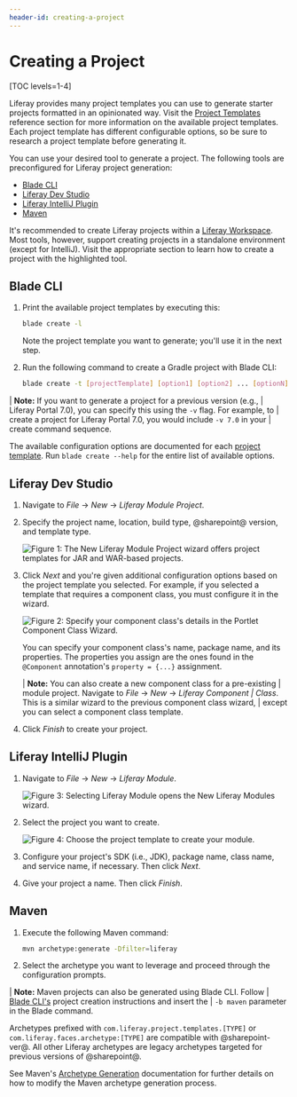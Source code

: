 ```yaml
---
header-id: creating-a-project
---
```


# Creating a Project

[TOC levels=1-4]

Liferay provides many project templates you can use to generate starter projects
formatted in an opinionated way. Visit the [Project
Templates](/docs/7-2/reference/-/knowledge_base/r/project-templates)
reference section for more information on the available project templates. Each
project template has different configurable options, so be sure to research
a project template before generating it.

You can use your desired tool to generate a project. The following tools are
preconfigured for Liferay project generation:

- [Blade CLI](/docs/7-2/reference/-/knowledge_base/r/blade-cli)
- [Liferay Dev Studio](/docs/7-2/reference/-/knowledge_base/r/liferay-dev-studio)
- [Liferay IntelliJ Plugin](/docs/7-2/reference/-/knowledge_base/r/intellij)
- [Maven](/docs/7-2/reference/-/knowledge_base/r/maven)

It's recommended to create Liferay projects within a
[Liferay Workspace](/docs/7-2/reference/-/knowledge_base/r/liferay-workspace).
Most tools, however, support creating projects in a standalone environment
(except for IntelliJ). Visit the appropriate section to learn how to create a
project with the highlighted tool.

## Blade CLI

1.  Print the available project templates by executing this:

    ```bash
    blade create -l
    ```

    Note the project template you want to generate; you'll use it in the next
    step.

2.  Run the following command to create a Gradle project with Blade CLI:

    ```bash
    blade create -t [projectTemplate] [option1] [option2] ... [optionN] [projectName]
    ```

| **Note:** If you want to generate a project for a previous version (e.g.,
| Liferay Portal 7.0), you can specify this using the `-v` flag. For example, to
| create a project for Liferay Portal 7.0, you would include `-v 7.0` in your
| create command sequence.

The available configuration options are documented for each
[project template](/docs/7-2/reference/-/knowledge_base/r/project-templates).
Run `blade create --help` for the entire list of available options.

## Liferay Dev Studio

1.  Navigate to *File* &rarr; *New* &rarr; *Liferay Module Project*.

2.  Specify the project name, location, build type, @sharepoint@ version, and
    template type.

    ![Figure 1: The New Liferay Module Project wizard offers project templates for JAR and WAR-based projects.](../../images/liferay-project-wizard.png)

3.  Click *Next* and you're given additional configuration options based on the
    project template you selected. For example, if you selected a template that
    requires a component class, you must configure it in the wizard.

    ![Figure 2: Specify your component class's details in the Portlet Component Class Wizard.](../../images/component-class-wizard.png)

    You can specify your component class's name, package name, and its
    properties. The properties you assign are the ones found in the `@Component`
    annotation's `property = {...}` assignment.

    | **Note:** You can also create a new component class for a pre-existing
    | module project. Navigate to *File* &rarr; *New* &rarr; *Liferay Component
    | Class*. This is a similar wizard to the previous component class wizard,
    | except you can select a component class template. 

4.  Click *Finish* to create your project.

## Liferay IntelliJ Plugin

1.  Navigate to *File* &rarr; *New* &rarr; *Liferay Module*.

    ![Figure 3: Selecting *Liferay Module* opens the New Liferay Modules wizard.](../../images/intellij-new-liferay-module.png)

2.  Select the project you want to create.

    ![Figure 4: Choose the project template to create your module.](../../images/intellij-modules.png)

3.  Configure your project's SDK (i.e., JDK), package name, class name, and
    service name, if necessary. Then click *Next*.

4.  Give your project a name. Then click *Finish*.

## Maven

1.  Execute the following Maven command:

    ```bash
    mvn archetype:generate -Dfilter=liferay
    ```

2.  Select the archetype you want to leverage and proceed through the
    configuration prompts.

| **Note:** Maven projects can also be generated using Blade CLI. Follow
| [Blade CLI's](#blade-cli) project creation instructions and insert the
| `-b maven` parameter in the Blade command.

Archetypes prefixed with `com.liferay.project.templates.[TYPE]` or
`com.liferay.faces.archetype:[TYPE]` are compatible with @sharepoint-ver@. All
other Liferay archetypes are legacy archetypes targeted for previous versions of
@sharepoint@.

See Maven's
[Archetype Generation](http://maven.apache.org/archetype/maven-archetype-plugin/generate-mojo.html)
documentation for further details on how to modify the Maven archetype
generation process.
